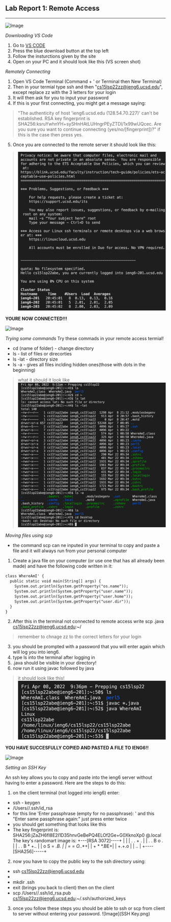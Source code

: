## Lab Report 1: Remote Access
***
![Image](https://wallpapercave.com/uwp/uwp1772743.gif)

*Downloading VS Code*
1. Go to [VS CODE](https://code.visualstudio.com/)  
2. Press the blue download button at the top left 
3. Follow the insturctions given by the site
4. Open on your PC and it should look like this 
(VS screen shot)

*Remotely Connecting*
1. Open VS Code Terminal (Command + ' or Terminal then New Terminal)
2. Then in your termial type ssh and then "cs15lsp22zz@ieng6.ucsd.edu", except replace zz with the 3 letters for your login
3. It will then ask for you to input your password
4. If this is your first connecting, you might get a message saying:
> "The authenticity of host 'ieng6.ucsd.edu (128.54.70.227)' can't be established.
> RSA key fingerprint is SHA256:ksruYwhnYH+sySHnHAtLUHngrPEyZTDl/1x99wUQcec.
> Are you sure you want to continue connecting (yes/no/[fingerprint])?"
if this is the case then press yes. 
5. Once you are connected to the remote server it should look like this:
> ![Image](SSH-Connect.png)

**YOURE NOW CONNECTED!!!**

![Image](https://c.tenor.com/ywS9vxQ2sqgAAAAM/smile-dancing.gif)

*Trying some commands*
Try these commads in your remote access termial!
- cd (name of folder) - change directory
- ls - list of files or direcorties 
- ls -lat - directory size 
- ls -a - gives all files inclding hidden ones(those with dots in the beginning)
>what it should it look like
>![Image](Commands.png)

*Moving files using scp*
- the command scp can ne inputed in your terminal to copy and paste a file and it will always run from your personal computer
1. Create a java file on your computer (or use one that has all already been made) and have the following code written in it:

         
```
class WhereAmI' {
  public static void main(String[] args) {
    System.out.println(System.getProperty("os.name"));
    System.out.println(System.getProperty("user.name"));
    System.out.println(System.getProperty("user.home"));
    System.out.println(System.getProperty("user.dir"));
  }
} 
```
2. After this in the terminal not connected to remote access write scp <filename>.java cs15lsp22zz@ieng6.ucsd.edu:~/
>remember to chnage zz to the correct letters for your login
3. you should be prompted with a password that you will enter again which will log you into ieng6.
4. type ls into the terminal after logging in
5. <filename>.java should be visible in your directory!
6. now run it using javac followed by java
> it should look like this!
![Image](scp.png)

**YOU HAVE SUCCESFULLY COPIED AND PASTED A FILE TO IENG6!!**
         
![Image](https://c.tenor.com/ZkMfy0jHXM0AAAAM/peach-goma.gif)
         
*Setting an SSH Key*
         
An ssh key allows you to copy and paste into the ieng6 server without having to enter a password. Here are the steps to do this:
        
1. on the client terminal (not logged into ieng6) enter: 
- ssh - keygen
- /Users/<user-name>/.ssh/id_rsa
- for this line 'Enter passphrase (empty for no passphrase): ' and this "Enter same passphrase again:" just press enter twice
- you should get something that looks like this 
- The key fingerprint is:
SHA256:jZaZH6fI8E2I1D35hnvGeBePQ4ELOf2Ge+G0XknoXp0 <user-name>@<system>.local
The key's randomart image is:
+---[RSA 3072]----+
|                 |
|       . . + .   |
|      . . B o .  |
|     . . B * +.. |
|      o S = *.B. |
|       = = O.*.*+|
|        + * *.BE+|
|           +.+.o |
|             ..  |
+----[SHA256]-----+

2. now you have to copy the public key to the ssh directory using:
- ssh cs15lsp22zz@ieng6.ucsd.edu
- <Enter your password>
- mkdir .ssh
- exit (brings you back to client)
then on the client 
- scp /Users/<user-name>/.ssh/id_rsa.pub cs15lsp22zz@ieng6.ucsd.edu:~/.ssh/authorized_keys
3. once you follow these steps you should be able to ssh or scp from client to server without entering your password. 
![Image](SSH Key.png)

         


         
  
         

        
